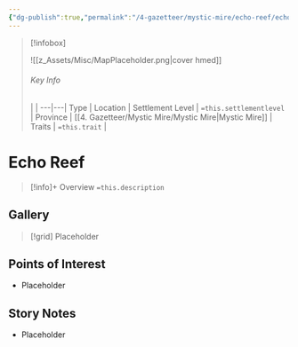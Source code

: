 ```yaml
---
{"dg-publish":true,"permalink":"/4-gazetteer/mystic-mire/echo-reef/echo-reef/"}
---
```



> [!infobox]
> 
> ![[z_Assets/Misc/MapPlaceholder.png\|cover hmed]]
> ###### Key Info
>  |   |
> ---|---|
> Type | Location |
> Settlement Level | `=this.settlementlevel` |
> Province | [[4. Gazetteer/Mystic Mire/Mystic Mire\|Mystic Mire]] |
> Traits | `=this.trait` |

# Echo Reef

> [!info]+ Overview
> `=this.description`

## Gallery

>[!grid]
>Placeholder


## Points of Interest

- Placeholder

## Story Notes

- Placeholder
